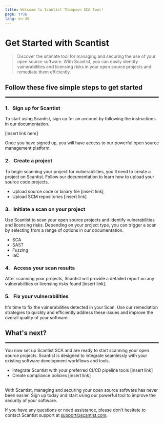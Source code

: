 ```yaml
---
title: Welcome to Scantist Thompson SCA Tool!
page: true
lang: en-US
---
```


<ClientOnly>

# Get Started with Scantist

> Discover the ultimate tool for managing and securing the use of your open source software. With Scantist, you can easily identify vulnerabilities and licensing risks in your open source projects and remediate them efficiently. 

## Follow these five simple steps to get started

<hr style="border:2px solid gray">

### 1.&nbsp;&nbsp;&nbsp;Sign up for Scantist
To start using Scantist, sign up for an account by following the instructions in our documentation. 

<a>[insert link here]</a>

Once you have signed up, you will have access to our powerful open source management platform. 


### 2.&nbsp;&nbsp;&nbsp;Create a project
To begin scanning your project for vulnerabilities, you'll need to create a project on Scantist. Follow our documentation to learn how to upload your source code projects.

- Upload source code or binary file <a>[insert link]</a>
- Upload SCM repositories <a>[insert link]</a>


### 3.&nbsp;&nbsp;&nbsp;Initiate a scan on your project
Use Scantist to scan your open source projects and identify vulnerabilities and licensing risks. Depending on your project type, you can trigger a scan by selecting from a range of options in our documentation.

- SCA
- SAST
- Fuzzing
- IaC


### 4.&nbsp;&nbsp;&nbsp;Access your scan results
After scanning your projects, Scantist will provide a detailed report on any vulnerabilities or licensing risks found <a>[insert link]</a>.


### 5.&nbsp;&nbsp;&nbsp;Fix your vulnerabilities
It's time to fix the vulnerabilities detected in your Scan. Use our remediation strategies to quickly and efficiently address these issues and improve the overall quality of your software. 


## What's next?

<hr style="border:2px solid gray">

You now set up Scantist SCA and are ready to start scanning your open source projects. Scantist is designed to integrate seamlessly with your existing software development workflows and tools. 
- Integrate Scantist with your preferred CI/CD pipeline tools <a>[insert link]</a>
- Create compliance policies <a>[insert link]</a>
<br /><br />


With Scantist, managing and securing your open source software has never been easier. Sign up today and start using our powerful tool to improve the security of your software. 

If you have any questions or need assistance, please don't hesitate to contact Scantist support at <a href="mailto:support@scantist.com">support@scantist.com</a>.
</ClientOnly>
